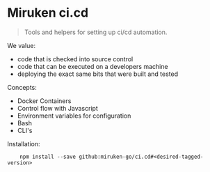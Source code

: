 # Miruken ci.cd

> Tools and helpers for setting up ci/cd automation. 
 
We value:

* code that is checked into source control
* code that can be executed on a developers machine
* deploying the exact same bits that were built and tested

Concepts:

* Docker Containers
* Control flow with Javascript
* Environment variables for configuration
* Bash
* CLI's

Installation:

```
    npm install --save github:miruken-go/ci.cd#<desired-tagged-version>
```

